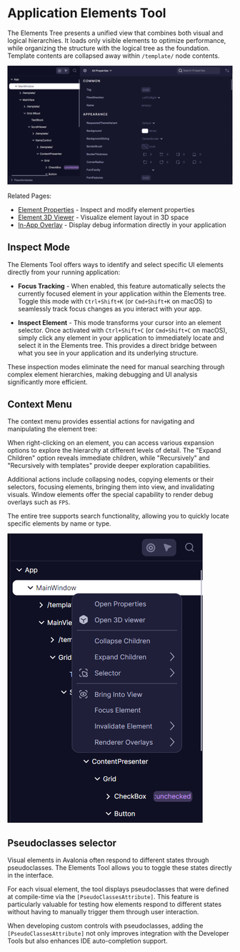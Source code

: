# Application Elements Tool

The Elements Tree presents a unified view that combines both visual and logical hierarchies. It loads only visible elements to optimize performance, while organizing the structure with the logical tree as the foundation. Template contents are collapsed away within `/template/` node contents.

![Elements Tool](../../assets/elements-tool.png)

Related Pages:
- [Element Properties](./properties.md) - Inspect and modify element properties
- [Element 3D Viewer](./3d-viewer.md) - Visualize element layout in 3D space
- [In-App Overlay](./overlay.md) - Display debug information directly in your application

## Inspect Mode

The Elements Tool offers ways to identify and select specific UI elements directly from your running application:

- **Focus Tracking** - When enabled, this feature automatically selects the currently focused element in your application within the Elements tree. Toggle this mode with `Ctrl+Shift+K` (or `Cmd+Shift+K` on macOS) to seamlessly track focus changes as you interact with your app.

- **Inspect Element** - This mode transforms your cursor into an element selector. Once activated with `Ctrl+Shift+C` (or `Cmd+Shift+C` on macOS), simply click any element in your application to immediately locate and select it in the Elements tree. This provides a direct bridge between what you see in your application and its underlying structure.

These inspection modes eliminate the need for manual searching through complex element hierarchies, making debugging and UI analysis significantly more efficient.

## Context Menu

The context menu provides essential actions for navigating and manipulating the element tree:

When right-clicking on an element, you can access various expansion options to explore the hierarchy at different levels of detail. The "Expand Children" option reveals immediate children, while "Recursively" and "Recursively with templates" provide deeper exploration capabilities.

Additional actions include collapsing nodes, copying elements or their selectors, focusing elements, bringing them into view, and invalidating visuals. Window elements offer the special capability to render debug overlays such as `FPS`.

The entire tree supports search functionality, allowing you to quickly locate specific elements by name or type.

![Elements Tree Context Menu](../../assets/elements-context-menu.png)

## Pseudoclasses selector

Visual elements in Avalonia often respond to different states through pseudoclasses. The Elements Tool allows you to toggle these states directly in the interface.

For each visual element, the tool displays pseudoclasses that were defined at compile-time via the `[PseudoClassesAttribute]`. This feature is particularly valuable for testing how elements respond to different states without having to manually trigger them through user interaction.

When developing custom controls with pseudoclasses, adding the `[PseudoClassesAttribute]` not only improves integration with the Developer Tools but also enhances IDE auto-completion support.
